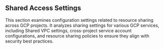 ## Shared Access Settings

This section examines configuration settings related to resource sharing across GCP projects. It analyzes sharing settings for various GCP services, including Shared VPC settings, cross-project service account configurations, and resource sharing policies to ensure they align with security best practices. 